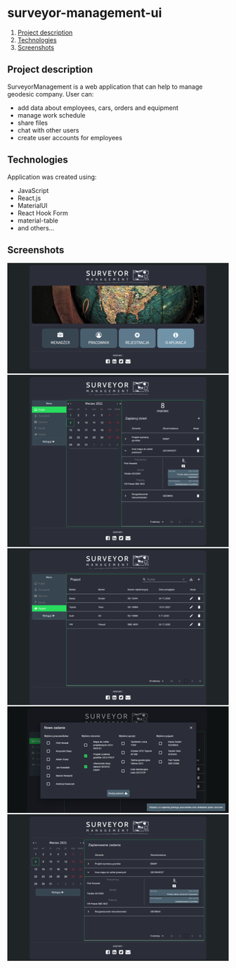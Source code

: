 # surveyor-management-ui

1. [Project description](#description)
2. [Technologies](#technologies)
3. [Screenshots](#screenshots)

## Project description <a name="description"></a>
SurveyorManagement is a web application that can help to manage geodesic company.
User can:
- add data about employees, cars, orders and equipment
- manage work schedule
- share files
- chat with other users
- create user accounts for employees

## Technologies <a name="technologies"></a>
Application was created using:
- JavaScript
- React.js
- MaterialUI
- React Hook Form
- material-table
- and others...
## Screenshots <a name="screenshots"></a>
<img src="gitimg/home.png">
<img src="gitimg/img1.png">
<img src="gitimg/img2.png">
<img src="gitimg/img3.png">
<img src="gitimg/img4.png">